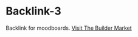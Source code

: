 # Backlink-3
Backlink for moodboards.
[Visit The Builder Market](https://thebuildermarket.com/content/moodboards)
